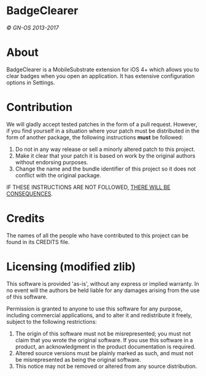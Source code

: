BadgeClearer
============
*© GN-OS 2013-2017*

About
=====
BadgeClearer is a MobileSubstrate extension for iOS 4+ which allows you to clear badges when you open an application.
It has extensive configuration options in Settings.

Contribution
============
We will gladly accept tested patches in the form of a pull request. 
However, if you find yourself in a situation where your patch must be distributed in the form of another package, 
the following instructions __must__ be followed:

1. Do not in any way release or sell a minorly altered patch to this project.
2. Make it clear that your patch it is based on work by the original authors without endorsing purposes.
3. Change the name and the bundle identifier of this project so it does not conflict with the original package.

IF THESE INSTRUCTIONS ARE NOT FOLLOWED, [THERE WILL BE CONSEQUENCES](http://www.youtube.com/watch?v=FSt1ptsOjL0).

Credits
=======
The names of all the people who have contributed to this project can be found in its CREDITS file.

Licensing (modified zlib)
=========
This software is provided 'as-is', without any express or implied
  warranty.  In no event will the authors be held liable for any damages
  arising from the use of this software.

  Permission is granted to anyone to use this software for any purpose,
  including commercial applications, and to alter it and redistribute it
  freely, subject to the following restrictions:

  1. The origin of this software must not be misrepresented; you must not
     claim that you wrote the original software. If you use this software
     in a product, an acknowledgment in the product documentation is required.
  2. Altered source versions must be plainly marked as such, and must not be
     misrepresented as being the original software.
  3. This notice may not be removed or altered from any source distribution.
